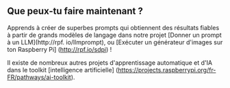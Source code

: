 ## Que peux-tu faire maintenant ?

Apprends à créer de superbes prompts qui obtiennent des résultats fiables à partir de grands modèles de langage dans notre projet [Donner un prompt à un LLM](http://rpf. io/llmprompt), ou [Exécuter un générateur d'images sur ton Raspberry Pi] (http://rpf.io/sdpi) !

Il existe de nombreux autres projets d'apprentissage automatique et d'IA dans le toolkit [intelligence artificielle] (https://projects.raspberrypi.org/fr-FR/pathways/ai-toolkit).
